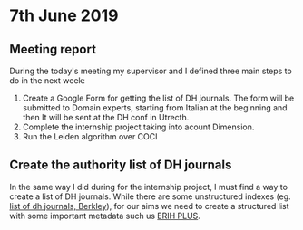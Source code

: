 # 7th June 2019

## Meeting report 
During the today's meeting my supervisor and I defined three main steps to do in the next week:
1. Create a Google Form for getting the list of DH journals. The form will be submitted to Domain experts, starting from Italian at the beginning and then It will be sent at the DH conf in Utrecth.
2. Complete the internship project taking into acount Dimension.
3. Run the Leiden algorithm over COCI

## Create the authority list of DH journals
In the same way I did during for the internship project, I must find a way to create a list of DH journals. While there are some unstructured indexes (eg. [list of dh journals, Berkley](https://digitalhumanities.berkeley.edu/resources/digital-humanities-journals)), for our aims we need to create a structured list with some important metadata such us [ERIH PLUS](https://dbh.nsd.uib.no/publiseringskanaler/erihplus/periodical/listApproved).


